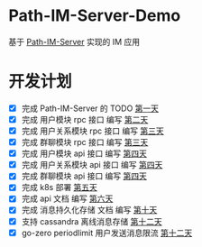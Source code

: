 # Path-IM-Server-Demo
基于 [Path-IM-Server](https://github.com/Path-IM/Path-IM-Server-Demo) 实现的 IM 应用 

# 开发计划
- [x] 完成 Path-IM-Server 的 TODO [第一天](docs/day01/README.md)
- [x] 完成 用户模块 rpc 接口 编写 [第二天](docs/day02/README.md)
- [x] 完成 用户关系模块 rpc 接口 编写 [第三天](docs/day03/relation.md)
- [x] 完成 群聊模块 rpc 接口 编写 [第三天](docs/day03/group.md)
- [x] 完成 用户模块 api 接口 编写 [第四天](docs/day04/README.md)
- [x] 完成 用户关系模块 api 接口 编写 [第四天](docs/day04/README.md)
- [x] 完成 群聊模块 api 接口 编写 [第四天](docs/day04/README.md)
- [x] 完成 k8s 部署 [第五天](deploy/k8s/README.md)
- [x] 完成 api 文档 编写 [第六天](docs/api.md)
- [x] 完成 消息持久化存储 文档 编写 [第十天](docs/persistent.md)
- [x] 支持 cassandra 离线消息存储 [第十二天](docs/cassandra.md)
- [x] go-zero periodlimit 用户发送消息限流 [第十二天](docs/periodlimit.md)

